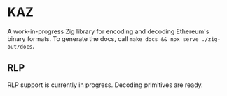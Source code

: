 # KAZ

A work-in-progress Zig library for encoding and decoding Ethereum's binary formats.
To generate the docs, call `make docs && npx serve ./zig-out/docs`.

## RLP

RLP support is currently in progress. Decoding primitives are ready.
